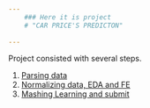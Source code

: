 ```yaml
---
    ### Here it is project
    # "CAR PRICE'S PREDICTON"
    
---
```

    
Project consisted with several steps. 

1. [Parsing data](#parsing)
2. [Normalizing data, EDA and FE](#eda)
3. [Mashing Learning and submit](#ml)

